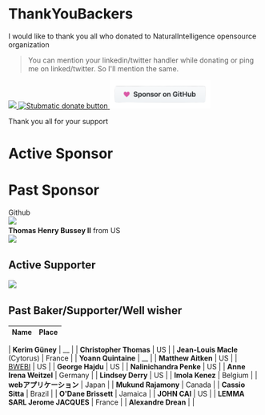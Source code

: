 # ThankYouBackers
I would like to thank you all who donated to NaturalIntelligence opensource organization

> You can mention your linkedin/twitter handler while donating or ping me on linked/twitter. So I'll mention the same.


<a href="https://opencollective.com/fast-xml-parser/donate" target="_blank">
  <img src="https://opencollective.com/fast-xml-parser/donate/button@2x.png?color=blue" width=200 />
</a>
<a href="https://paypal.me/naturalintelligence"> 
  <img src="https://raw.githubusercontent.com/NaturalIntelligence/fast-xml-parser/master/static/img/support_paypal.svg" alt="Stubmatic donate button" width="200"/>
</a>
<a href="https://github.com/sponsors/NaturalIntelligence"> 
  <img src="github_sponsor.png" width="200" />
</a>


Thank you all for your support

# Active Sponsor


# Past Sponsor
Github <br>
<a href="https://sentry.io/" title="sentry" ><img src="https://avatars.githubusercontent.com/u/1396951" width="80px" ></a><br>
**Thomas Henry Bussey II** from US<br>
<a href="https://github.com/pleo-io" title="pleo-io" ><img src="https://avatars.githubusercontent.com/u/12394870" width="80px" ></a><br>

## Active Supporter
<a href="https://sentry.io/" title="sentry" ><img src="https://avatars.githubusercontent.com/u/1396951" width="80px" ></a>

## Past Baker/Supporter/Well wisher
Name | Place |
| --- | --- |

| **Kerim Güney** | __ |
| **Christopher Thomas** | US |
| **Jean-Louis Macle** (Cytorus) | France |
| **Yoann Quintaine** | __  |
| **Matthew Aitken** | US  |
| [BWEBI](http://www.bwebi.co.il) | US  |
| **George Hajdu** | US |
| **Nalinichandra Penke** | US |
| **Anne Irena Weitzel** | Germany |
| **Lindsey Derry** | US |
| **Imola Kenez** | Belgium |
| **webアプリケーション**  | Japan |
| **Mukund Rajamony** | Canada |
| **Cassio Sitta** | Brazil |
| **O'Dane Brissett** | Jamaica |
| **JOHN CAI** | US |
| **LEMMA SARL Jerome JACQUES** | France |
| **Alexandre Drean** | |
